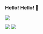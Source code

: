### Hello! Hello! 👋

![](https://github-profile-trophy.vercel.app/?username=d6o&theme=onedark&rank=-C,-B&column=8)

![](https://github-readme-stats.vercel.app/api?show_icons=true&include_all_commits=true&count_private=true&theme=dark&hide_border=true&username=d6o) ![](https://github-readme-stats.vercel.app/api/top-langs?layout=compact&langs_count=6&theme=dark&hide_border=true&username=d6o)

